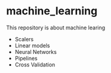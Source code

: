 # machine_learning
This repository is about machine learing
  * Scalers
  * Linear models
  * Neural Networks
  * Pipelines
  * Cross Validation
